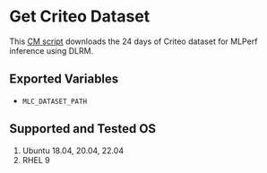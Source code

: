 # Get Criteo Dataset
This [CM script](https://github.com/mlcommons/ck/blob/master/cm/docs/specs/script.md) downloads the 24 days of Criteo dataset for MLPerf inference using DLRM.

## Exported Variables
* `MLC_DATASET_PATH`

## Supported and Tested OS
1. Ubuntu 18.04, 20.04, 22.04
2. RHEL 9
